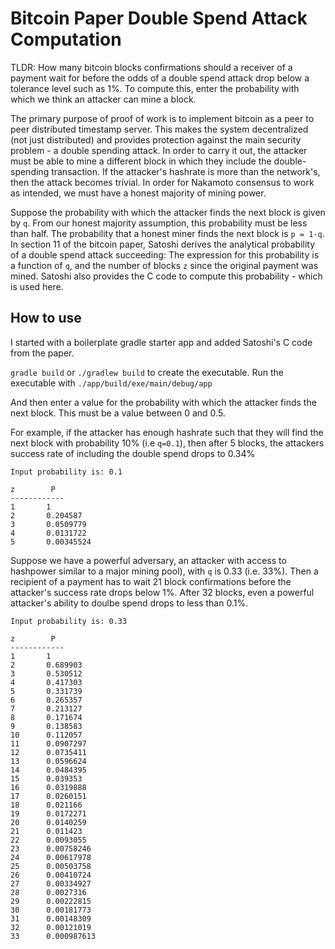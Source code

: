 # Bitcoin Paper Double Spend Attack Computation

TLDR: How many bitcoin blocks confirmations should a receiver of a payment wait for before the odds of a double spend attack drop below a tolerance level such as 1%. To compute this, enter the probability with which we think an attacker can mine a block.


The primary purpose of proof of work is to implement bitcoin as a peer to peer distributed timestamp server. This makes the system decentralized (not just distributed) and provides protection against the main security problem - a double spending attack. In order to carry it out, the attacker must be able to mine a different block in which they include the double-spending transaction. If the attacker's hashrate is more than the network's, then the attack becomes trivial. In order for Nakamoto consensus to work as intended, we must have a honest majority of mining power. 


Suppose the probability with which the attacker finds the next block is given by `q`. From our honest majority assumption, this probability must be less than half. The probability that a honest miner finds the next block is `p = 1-q`. In section 11 of the bitcoin paper, Satoshi derives the analytical probability of a double spend attack succeeding: The expression for this probability is a function of `q`, and the number of blocks `z` since the original payment was mined. Satoshi also provides the C code to compute this probability - which is used here.


## How to use
I started with a boilerplate gradle starter app and added Satoshi's C code from the paper.

`gradle build` or `./gradlew build` to create the executable. Run the executable with `./app/build/exe/main/debug/app`

And then enter a value for the probability with which the attacker finds the next block. This must be a value between 0 and 0.5. 

For example, if the attacker has enough hashrate such that they will find the next block with probability 10% (i.e `q=0.1`), then after 5 blocks, the attackers success rate of including the double spend drops to 0.34%



```
Input probability is: 0.1

z        P
------------ 
1       1
2       0.204587
3       0.0509779
4       0.0131722
5       0.00345524

```

Suppose we have a powerful adversary, an attacker with access to hashpower similar to a major mining pool), with `q` is 0.33 (i.e. 33%). Then a recipient of a payment has to wait 21 block confirmations before the attacker's success rate drops below 1%. After 32 blocks, even a powerful attacker's ability to doulbe spend drops to less than 0.1%.

```
Input probability is: 0.33

z        P
------------ 
1       1
2       0.689903
3       0.530512
4       0.417303
5       0.331739
6       0.265357
7       0.213127
8       0.171674
9       0.138583
10      0.112057
11      0.0907297
12      0.0735411
13      0.0596624
14      0.0484395
15      0.039353
16      0.0319888
17      0.0260151
18      0.021166
19      0.0172271
20      0.0140259
21      0.011423
22      0.0093055
23      0.00758246
24      0.00617978
25      0.00503758
26      0.00410724
27      0.00334927
28      0.0027316
29      0.00222815
30      0.00181773
31      0.00148309
32      0.00121019
33      0.000987613
```


